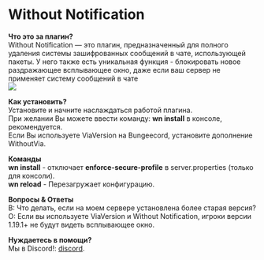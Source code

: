 # Without Notification

**Что это за плагин?** \
Without Notification — это плагин, предназначенный для полного удаления системы зашифрованных сообщений в чате, использующей пакеты. У него также есть уникальная функция - блокировать новое раздражающее всплывающее окно, даже если ваш сервер не применяет систему сообщений в чате \
![](https://cdn.discordapp.com/attachments/834878536816525344/1002561207603048468/unknown.png)

**Как установить?**\
Установите и начните наслаждаться работой плагина. \
При желании Вы можете ввести команду:  **wn install** в консоле, рекомендуется. \
Если Вы используете ViaVersion на Bungeecord, установите дополнение  WithoutVia.

**Команды** \
**wn install** - отключает **enforce-secure-profile** в server.properties (только для консоли). \
**wn reload** - Перезагружает конфигурацию.

**Вопросы & Ответы** \
В: Что делать, если на моем сервере установлена более старая версия? \
О: Если вы используете ViaVersion и Without Notification, игроки версии 1.19.1+ не будут видеть всплывающее окно. 

**Нуждаетесь в помощи?** \
Мы в Discord!: [discord](https://discord.gg/NtXyCuWPcv).
